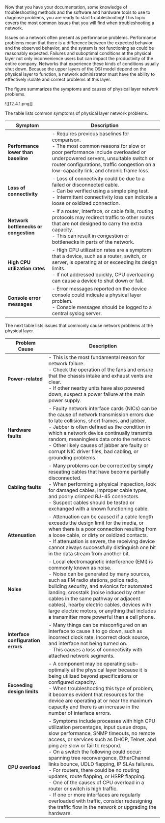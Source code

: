 Now that you have your documentation, some knowledge of troubleshooting methods and the software and hardware tools to use to diagnose problems, you are ready to start troubleshooting! This topic covers the most common issues that you will find when troubleshooting a network.

Issues on a network often present as performance problems. Performance problems mean that there is a difference between the expected behavior and the observed behavior, and the system is not functioning as could be reasonably expected. Failures and suboptimal conditions at the physical layer not only inconvenience users but can impact the productivity of the entire company. Networks that experience these kinds of conditions usually shut down. Because the upper layers of the OSI model depend on the physical layer to function, a network administrator must have the ability to effectively isolate and correct problems at this layer.

The figure summarizes the symptoms and causes of physical layer network problems.

![[12.4.1.png]]

The table lists common symptoms of physical layer network problems.

|**Symptom**|**Description**|
|---|---|
|**Performance lower than baseline**|- Requires previous baselines for comparison.<br>- The most common reasons for slow or poor performance include overloaded or underpowered servers, unsuitable switch or router configurations, traffic congestion on a low-capacity link, and chronic frame loss.|
|**Loss of connectivity**|- Loss of connectivity could be due to a failed or disconnected cable.<br>- Can be verified using a simple ping test.<br>- Intermittent connectivity loss can indicate a loose or oxidized connection.|
|**Network bottlenecks or congestion**|- If a router, interface, or cable fails, routing protocols may redirect traffic to other routes that are not designed to carry the extra capacity.<br>- This can result in congestion or bottlenecks in parts of the network.|
|**High CPU utilization rates**|- High CPU utilization rates are a symptom that a device, such as a router, switch, or server, is operating at or exceeding its design limits.<br>- If not addressed quickly, CPU overloading can cause a device to shut down or fail.|
|**Console error messages**|- Error messages reported on the device console could indicate a physical layer problem.<br>- Console messages should be logged to a central syslog server.|

The next table lists issues that commonly cause network problems at the physical layer.

| **Problem Cause**                  | **Description**                                                                                                                                                                                                                                                                                                                                                                                                                                                                                                                                                                                                                                                                   |
| ---------------------------------- | --------------------------------------------------------------------------------------------------------------------------------------------------------------------------------------------------------------------------------------------------------------------------------------------------------------------------------------------------------------------------------------------------------------------------------------------------------------------------------------------------------------------------------------------------------------------------------------------------------------------------------------------------------------------------------- |
| **Power-related**                  | - This is the most fundamental reason for network failure.<br>- Check the operation of the fans and ensure that the chassis intake and exhaust vents are clear.<br>- If other nearby units have also powered down, suspect a power failure at the main power supply.                                                                                                                                                                                                                                                                                                                                                                                                              |
| **Hardware faults**                | - Faulty network interface cards (NICs) can be the cause of network transmission errors due to late collisions, short frames, and jabber.<br>- Jabber is often defined as the condition in which a network device continually transmits random, meaningless data onto the network.<br>- Other likely causes of jabber are faulty or corrupt NIC driver files, bad cabling, or grounding problems.                                                                                                                                                                                                                                                                                 |
| **Cabling faults**                 | - Many problems can be corrected by simply reseating cables that have become partially disconnected.<br>- When performing a physical inspection, look for damaged cables, improper cable types, and poorly crimped RJ-45 connectors.<br>- Suspect cables should be tested or exchanged with a known functioning cable.                                                                                                                                                                                                                                                                                                                                                            |
| **Attenuation**                    | - Attenuation can be caused if a cable length exceeds the design limit for the media, or when there is a poor connection resulting from a loose cable, or dirty or oxidized contacts.<br>- If attenuation is severe, the receiving device cannot always successfully distinguish one bit in the data stream from another bit.                                                                                                                                                                                                                                                                                                                                                     |
| **Noise**                          | - Local electromagnetic interference (EMI) is commonly known as noise.<br>- Noise can be generated by many sources, such as FM radio stations, police radio, building security, and avionics for automated landing, crosstalk (noise induced by other cables in the same pathway or adjacent cables), nearby electric cables, devices with large electric motors, or anything that includes a transmitter more powerful than a cell phone.                                                                                                                                                                                                                                        |
| **Interface configuration errors** | - Many things can be misconfigured on an interface to cause it to go down, such as incorrect clock rate, incorrect clock source, and interface not being turned on.<br>- This causes a loss of connectivity with attached network segments.                                                                                                                                                                                                                                                                                                                                                                                                                                       |
| **Exceeding design limits**        | - A component may be operating sub-optimally at the physical layer because it is being utilized beyond specifications or configured capacity.<br>- When troubleshooting this type of problem, it becomes evident that resources for the device are operating at or near the maximum capacity and there is an increase in the number of interface errors.                                                                                                                                                                                                                                                                                                                          |
| **CPU overload**                   | - Symptoms include processes with high CPU utilization percentages, input queue drops, slow performance, SNMP timeouts, no remote access, or services such as DHCP, Telnet, and ping are slow or fail to respond.<br>- On a switch the following could occur: spanning tree reconvergence, EtherChannel links bounce, UDLD flapping, IP SLAs failures.<br>- For routers, there could be no routing updates, route flapping, or HSRP flapping.<br>- One of the causes of CPU overload in a router or switch is high traffic.<br>- If one or more interfaces are regularly overloaded with traffic, consider redesigning the traffic flow in the network or upgrading the hardware. |